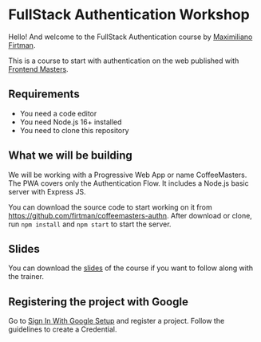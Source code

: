 # FullStack Authentication Workshop

Hello! And welcome to the FullStack Authentication course by [Maximiliano Firtman](https://twitter.com/firt).

This is a course to start with authentication on the web published with [Frontend Masters](https://www.frontendmasters.com/).

## Requirements

- You need a code editor
- You need Node.js 16+ installed
- You need to clone this repository

## What we will be building

We will be working with a Progressive Web App or name CoffeeMasters. The PWA covers only the Authentication Flow. It includes a Node.js basic server with Express JS.

You can download the source code to start working on it from https://github.com/firtman/coffeemasters-authn. After download or clone, run `npm install` and `npm start` to start the server.

## Slides

You can download the [slides](https://firtman.github.io/authentication/slides.pdf) of the course if you want to follow along with the trainer.

## Registering the project with Google

Go to [Sign In With Google Setup](https://developers.google.com/identity/gsi/web/guides/overview) and register a project. Follow the guidelines to create a Credential.
